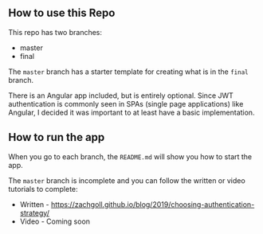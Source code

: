 ## How to use this Repo

This repo has two branches:

* master
* final

The `master` branch has a starter template for creating what is in the `final` branch.

There is an Angular app included, but is entirely optional.  Since JWT authentication is commonly seen in SPAs (single page applications) like Angular, I decided it was important to at least have a basic implementation.

## How to run the app

When you go to each branch, the `README.md` will show you how to start the app.

The `master` branch is incomplete and you can follow the written or video tutorials to complete:

* Written - https://zachgoll.github.io/blog/2019/choosing-authentication-strategy/
* Video - Coming soon